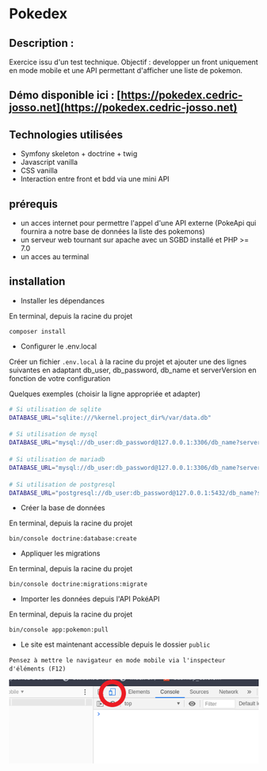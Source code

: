 # Pokedex

## Description :

Exercice issu d'un test technique.
Objectif : developper un front uniquement en mode mobile et une API permettant d'afficher une liste de pokemon.

## Démo disponible ici : [https://pokedex.cedric-josso.net](https://pokedex.cedric-josso.net)

## Technologies utilisées

- Symfony skeleton + doctrine + twig
- Javascript vanilla
- CSS vanilla
- Interaction entre front et bdd via une mini API

## prérequis

- un acces internet pour permettre l'appel d'une API externe (PokeApi qui fournira a notre base de données la liste des pokemons)
- un serveur web tournant sur apache avec un SGBD installé et PHP >= 7.0
- un acces au terminal

## installation

- Installer les dépendances

En terminal, depuis la racine du projet
```
composer install
```

- Configurer le .env.local

Créer un fichier `.env.local` à la racine du projet et ajouter une des lignes suivantes en adaptant db_user, db_password, db_name et serverVersion en fonction de votre configuration

Quelques exemples (choisir la ligne appropriée et adapter)
```bash
# Si utilisation de sqlite
DATABASE_URL="sqlite:///%kernel.project_dir%/var/data.db"

# Si utilisation de mysql
DATABASE_URL="mysql://db_user:db_password@127.0.0.1:3306/db_name?serverVersion=5.7"

# Si utilisation de mariadb
DATABASE_URL="mysql://db_user:db_password@127.0.0.1:3306/db_name?serverVersion=MariaDB-10.4.18"

# Si utilisation de postgresql
DATABASE_URL="postgresql://db_user:db_password@127.0.0.1:5432/db_name?serverVersion=13&charset=utf8"
```

- Créer la base de données

En terminal, depuis la racine du projet
```
bin/console doctrine:database:create
```

- Appliquer les migrations

En terminal, depuis la racine du projet
```
bin/console doctrine:migrations:migrate
```

- Importer les données depuis l'API PokéAPI

En terminal, depuis la racine du projet
```
bin/console app:pokemon:pull
```

- Le site est maintenant accessible depuis le dossier `public`

`Pensez à mettre le navigateur en mode mobile via l'inspecteur d'éléments (F12)`

![Image indiquant comment passer en mode mobile](https://github.com/icekni/pokedex-api/blob/main/docs/VirtualBox_Le%20t%EF%BF%BDl%EF%BF%BDporteur%201_25_04_2021_14_44_07.png)
